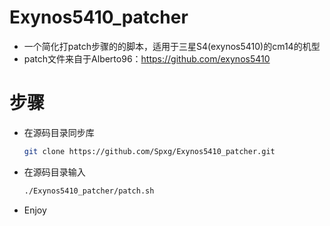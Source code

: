 # Exynos5410_patcher
* 一个简化打patch步骤的的脚本，适用于三星S4(exynos5410)的cm14的机型
* patch文件来自于Alberto96：https://github.com/exynos5410

# 步骤
* 在源码目录同步库
   ```sh
   git clone https://github.com/Spxg/Exynos5410_patcher.git
   ```
* 在源码目录输入
   ```sh
   ./Exynos5410_patcher/patch.sh
   ```
* Enjoy

